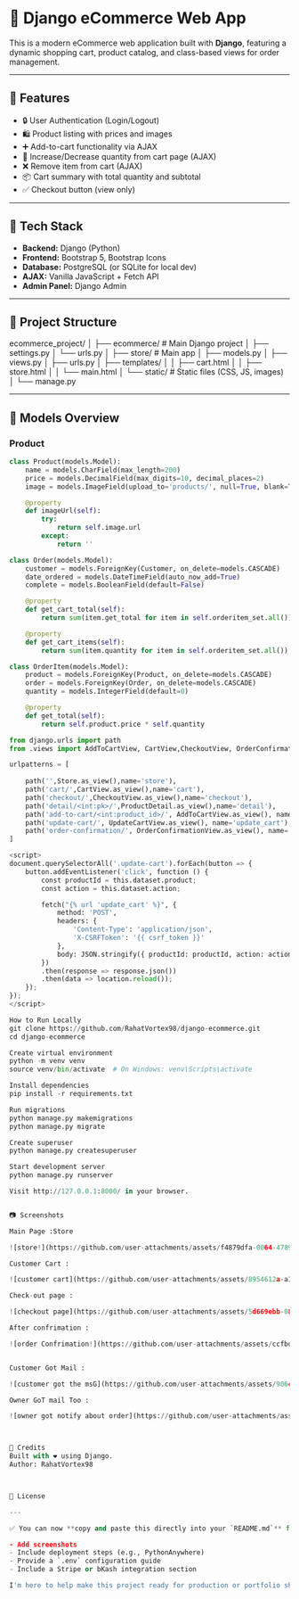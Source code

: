 

# 🛒 Django eCommerce Web App

This is a modern eCommerce web application built with **Django**, featuring a dynamic shopping cart, product catalog, and class-based views for order management.

---

## 🚀 Features

- 🔒 User Authentication (Login/Logout)
- 🛍️ Product listing with prices and images
- ➕ Add-to-cart functionality via AJAX
- 🔄 Increase/Decrease quantity from cart page (AJAX)
- ❌ Remove item from cart (AJAX)
- 📦 Cart summary with total quantity and subtotal
- ✅ Checkout button (view only)

---

## 🧠 Tech Stack

- **Backend:** Django (Python)
- **Frontend:** Bootstrap 5, Bootstrap Icons
- **Database:** PostgreSQL (or SQLite for local dev)
- **AJAX:** Vanilla JavaScript + Fetch API
- **Admin Panel:** Django Admin

---

## 📁 Project Structure
ecommerce_project/
│
├── ecommerce/ # Main Django project
│ ├── settings.py
│ └── urls.py
│
├── store/ # Main app
│ ├── models.py
│ ├── views.py
│ ├── urls.py
│ ├── templates/
│ │ ├── cart.html
│ │ ├── store.html
│ │ └── main.html
│ └── static/ # Static files (CSS, JS, images)
│
└── manage.py


---

## 🧾 Models Overview

### Product

```python
class Product(models.Model):
    name = models.CharField(max_length=200)
    price = models.DecimalField(max_digits=10, decimal_places=2)
    image = models.ImageField(upload_to='products/', null=True, blank=True)

    @property
    def imageUrl(self):
        try:
            return self.image.url
        except:
            return ''

class Order(models.Model):
    customer = models.ForeignKey(Customer, on_delete=models.CASCADE)
    date_ordered = models.DateTimeField(auto_now_add=True)
    complete = models.BooleanField(default=False)

    @property
    def get_cart_total(self):
        return sum(item.get_total for item in self.orderitem_set.all())

    @property
    def get_cart_items(self):
        return sum(item.quantity for item in self.orderitem_set.all())

class OrderItem(models.Model):
    product = models.ForeignKey(Product, on_delete=models.CASCADE)
    order = models.ForeignKey(Order, on_delete=models.CASCADE)
    quantity = models.IntegerField(default=0)

    @property
    def get_total(self):
        return self.product.price * self.quantity

from django.urls import path
from .views import AddToCartView, CartView,CheckoutView, OrderConfirmationView,Store,ProductDetail, UpdateCartView

urlpatterns = [
    
    path('',Store.as_view(),name='store'),
    path('cart/',CartView.as_view(),name='cart'),
    path('checkout/',CheckoutView.as_view(),name='checkout'),
    path('detail/<int:pk>/',ProductDetail.as_view(),name='detail'),
    path('add-to-cart/<int:product_id>/', AddToCartView.as_view(), name='add_to_cart'),
    path('update-cart/', UpdateCartView.as_view(), name='update_cart'),
    path('order-confirmation/', OrderConfirmationView.as_view(), name='order_confirmation'),
]

<script>
document.querySelectorAll('.update-cart').forEach(button => {
    button.addEventListener('click', function () {
        const productId = this.dataset.product;
        const action = this.dataset.action;

        fetch("{% url 'update_cart' %}", {
            method: 'POST',
            headers: {
                'Content-Type': 'application/json',
                'X-CSRFToken': '{{ csrf_token }}'
            },
            body: JSON.stringify({ productId: productId, action: action })
        })
        .then(response => response.json())
        .then(data => location.reload());
    });
});
</script>

How to Run Locally
git clone https://github.com/RahatVortex98/django-ecommerce.git
cd django-ecommerce

Create virtual environment
python -m venv venv
source venv/bin/activate  # On Windows: venv\Scripts\activate

Install dependencies
pip install -r requirements.txt

Run migrations
python manage.py makemigrations
python manage.py migrate

Create superuser
python manage.py createsuperuser

Start development server
python manage.py runserver

Visit http://127.0.0.1:8000/ in your browser.


📷 Screenshots

Main Page :Store

![store!](https://github.com/user-attachments/assets/f4879dfa-0064-4789-a16a-11f0be7059d9)

Customer Cart :

![customer cart](https://github.com/user-attachments/assets/8954612a-a1b5-404f-9485-002233336fc8)

Check-out page :

![checkout page](https://github.com/user-attachments/assets/5d669ebb-08a0-42fe-a911-668282fd7b36)

After confrimation :

![order Confrimation!](https://github.com/user-attachments/assets/ccfbd654-99b2-4353-89ec-57fdd00d8c60)


Customer Got Mail : 

![customer got the msG](https://github.com/user-attachments/assets/906cdddb-839d-41bd-8355-7edee3fcc8ed)

Owner GoT mail Too :

![owner got notify about order](https://github.com/user-attachments/assets/e25ad7ed-5bc0-42f9-bb98-36827e1d333e)



🙌 Credits
Built with ❤️ using Django.
Author: RahatVortex98



📄 License

---

✅ You can now **copy and paste this directly into your `README.md`** file on GitHub. Let me know if you'd like me to:

- Add screenshots
- Include deployment steps (e.g., PythonAnywhere)
- Provide a `.env` configuration guide
- Include a Stripe or bKash integration section

I'm here to help make this project ready for production or portfolio showcase.




